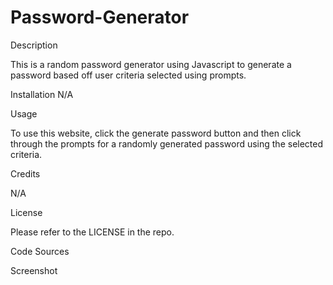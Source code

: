 # Password-Generator
Description

This is a random password generator using Javascript to generate a password based off user criteria selected using prompts.

Installation
N/A

Usage

To use this website, click the generate password button and then click through the prompts for a randomly generated password using the selected criteria.

Credits

N/A

License

Please refer to the LICENSE in the repo.

Code Sources

Screenshot
